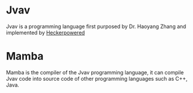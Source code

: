 # Jvav
Jvav is a programming language first purposed by Dr. Haoyang Zhang and implemented by [Heckerpowered](https://github.com/heckerpowered)

# Mamba

Mamba is the compiler of the Jvav programming language, it can compile Jvav code into source code of other programming languages such as C++, Java.


